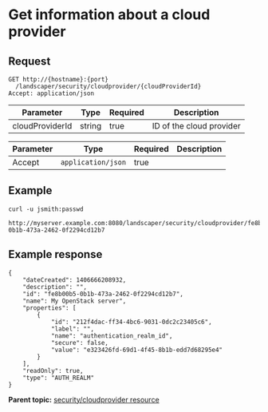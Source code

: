 # Get information about a cloud provider

## Request

```
GET http://{hostname}:{port}
  /landscaper/security/cloudprovider/{cloudProviderId}
Accept: application/json

```

|Parameter|Type|Required|Description|
|---------|----|--------|-----------|
|cloudProviderId|string|true|ID of the cloud provider|

|Parameter|Type|Required|Description|
|---------|----|--------|-----------|
|Accept|`application/json`|true| |

## Example

```
curl -u jsmith:passwd 
  http://myserver.example.com:8080/landscaper/security/cloudprovider/fe8b00b5-0b1b-473a-2462-0f2294cd12b7
```

## Example response

```
{
    "dateCreated": 1406666208932,
    "description": "",
    "id": "fe8b00b5-0b1b-473a-2462-0f2294cd12b7",
    "name": My OpenStack server",
    "properties": [
        {
            "id": "212f4dac-ff34-4bc6-9031-0dc2c23405c6",
            "label": "",
            "name": "authentication_realm_id",
            "secure": false,
            "value": "e323426fd-69d1-4f45-8b1b-edd7d68295e4"
        }
    ],
    "readOnly": true,
    "type": "AUTH_REALM"
}
```

**Parent topic:** [security/cloudprovider resource](../../com.edt.api.doc/topics/security_cloudprovider_.md)

